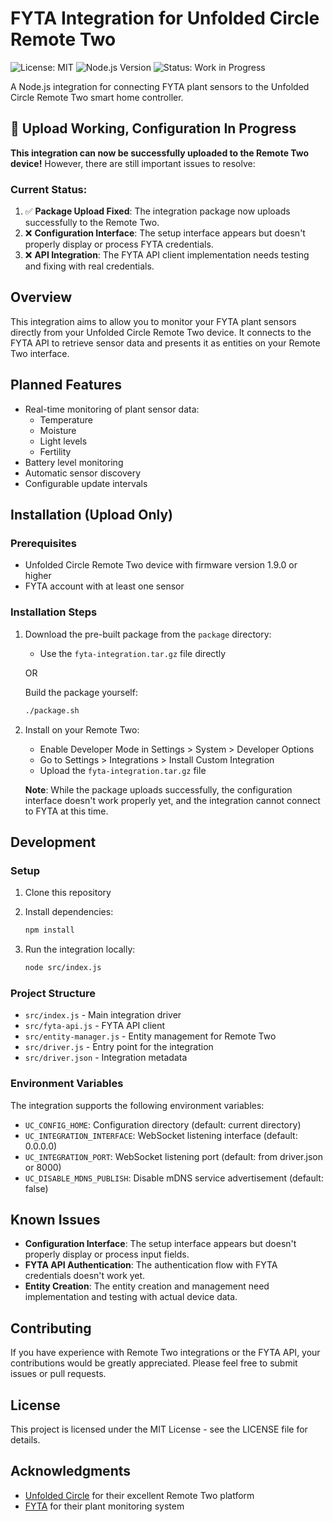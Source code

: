 # FYTA Integration for Unfolded Circle Remote Two

![License: MIT](https://img.shields.io/badge/License-MIT-blue.svg)
![Node.js Version](https://img.shields.io/badge/node-%3E%3D16.18.0-brightgreen)
![Status: Work in Progress](https://img.shields.io/badge/status-work%20in%20progress-yellow)

A Node.js integration for connecting FYTA plant sensors to the Unfolded Circle Remote Two smart home controller.

## 🚀 Upload Working, Configuration In Progress

**This integration can now be successfully uploaded to the Remote Two device!** However, there are still important issues to resolve:

### Current Status:

1. ✅ **Package Upload Fixed**: The integration package now uploads successfully to the Remote Two.
2. ❌ **Configuration Interface**: The setup interface appears but doesn't properly display or process FYTA credentials.
3. ❌ **API Integration**: The FYTA API client implementation needs testing and fixing with real credentials.

## Overview

This integration aims to allow you to monitor your FYTA plant sensors directly from your Unfolded Circle Remote Two device. It connects to the FYTA API to retrieve sensor data and presents it as entities on your Remote Two interface.

## Planned Features

- Real-time monitoring of plant sensor data:
  - Temperature
  - Moisture
  - Light levels
  - Fertility
- Battery level monitoring
- Automatic sensor discovery
- Configurable update intervals

## Installation (Upload Only)

### Prerequisites

- Unfolded Circle Remote Two device with firmware version 1.9.0 or higher
- FYTA account with at least one sensor

### Installation Steps

1. Download the pre-built package from the `package` directory:
   - Use the `fyta-integration.tar.gz` file directly

   OR

   Build the package yourself:
   ```bash
   ./package.sh
   ```

2. Install on your Remote Two:
   - Enable Developer Mode in Settings > System > Developer Options
   - Go to Settings > Integrations > Install Custom Integration
   - Upload the `fyta-integration.tar.gz` file
   
   **Note**: While the package uploads successfully, the configuration interface doesn't work properly yet, and the integration cannot connect to FYTA at this time.

## Development

### Setup

1. Clone this repository
2. Install dependencies:
   ```bash
   npm install
   ```

3. Run the integration locally:
   ```bash
   node src/index.js
   ```

### Project Structure

- `src/index.js` - Main integration driver
- `src/fyta-api.js` - FYTA API client
- `src/entity-manager.js` - Entity management for Remote Two
- `src/driver.js` - Entry point for the integration
- `src/driver.json` - Integration metadata

### Environment Variables

The integration supports the following environment variables:

- `UC_CONFIG_HOME`: Configuration directory (default: current directory)
- `UC_INTEGRATION_INTERFACE`: WebSocket listening interface (default: 0.0.0.0)
- `UC_INTEGRATION_PORT`: WebSocket listening port (default: from driver.json or 8000)
- `UC_DISABLE_MDNS_PUBLISH`: Disable mDNS service advertisement (default: false)

## Known Issues

- **Configuration Interface**: The setup interface appears but doesn't properly display or process input fields.
- **FYTA API Authentication**: The authentication flow with FYTA credentials doesn't work yet.
- **Entity Creation**: The entity creation and management need implementation and testing with actual device data.

## Contributing

If you have experience with Remote Two integrations or the FYTA API, your contributions would be greatly appreciated. Please feel free to submit issues or pull requests.

## License

This project is licensed under the MIT License - see the LICENSE file for details.

## Acknowledgments

- [Unfolded Circle](https://www.unfoldedcircle.com/) for their excellent Remote Two platform
- [FYTA](https://www.fyta.de/) for their plant monitoring system 